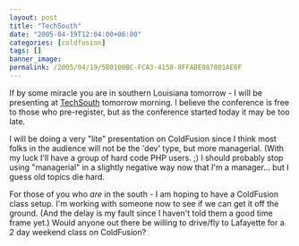```yaml
---
layout: post
title: "TechSouth"
date: "2005-04-19T12:04:00+06:00"
categories: [coldfusion]
tags: []
banner_image: 
permalink: /2005/04/19/5B0100BC-FCA3-4158-8FFABE087801AE6F
---
```


If by some miracle you are in southern Louisiana tomorrow - I will be presenting at <a href="http://www.techsouth.org">TechSouth</a> tomorrow morning. I believe the conference is free to those who pre-register, but as the conference started today it may be too late.

I will be doing a very "lite" presentation on ColdFusion since I think most folks in the audience will not be the 'dev' type, but more managerial. (With my luck I'll have a group of hard code PHP users. ;) I should probably stop using "managerial"  in a slightly negative way now that I'm a manager... but I guess old topics die hard.

For those of you who <i>are</i> in the south - I am hoping to have a ColdFusion class setup. I'm working with someone now to see if we can get it off the ground. (And the delay is my fault since I haven't told them a good time frame yet.) Would anyone out there be willing to drive/fly to Lafayette for a 2 day weekend class on ColdFusion?